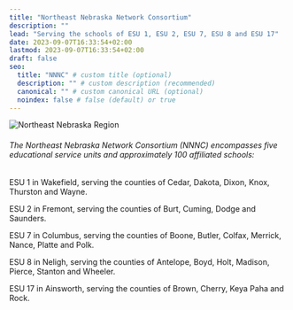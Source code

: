 ```yaml
---
title: "Northeast Nebraska Network Consortium"
description: ""
lead: "Serving the schools of ESU 1, ESU 2, ESU 7, ESU 8 and ESU 17"
date: 2023-09-07T16:33:54+02:00
lastmod: 2023-09-07T16:33:54+02:00
draft: false
seo:
  title: "NNNC" # custom title (optional)
  description: "" # custom description (recommended)
  canonical: "" # custom canonical URL (optional)
  noindex: false # false (default) or true
---
```


![Northeast Nebraska Region](images/NortheastNebraskaRegion-small.png)

###### The Northeast Nebraska Network Consortium (NNNC) encompasses five educational service units and approximately 100 affiliated schools:

ESU 1 in Wakefield, serving the counties of Cedar, Dakota, Dixon, Knox, Thurston and Wayne.

ESU 2 in Fremont, serving the counties of Burt, Cuming, Dodge and Saunders.

ESU 7 in Columbus, serving the counties of Boone, Butler, Colfax, Merrick, Nance, Platte and Polk.

ESU 8 in Neligh, serving the counties of Antelope, Boyd, Holt, Madison, Pierce, Stanton and Wheeler.

ESU 17 in Ainsworth, serving the counties of Brown, Cherry, Keya Paha and Rock.
